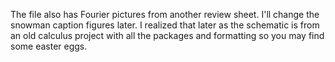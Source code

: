 The file also has Fourier pictures from another review sheet. 
I'll change the snowman caption figures later. I realized that later as the schematic is from an old calculus project with all the packages and formatting so you may find some easter eggs. 
